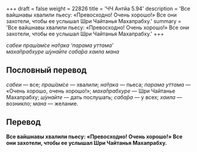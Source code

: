 +++
draft = false
weight = 22826
title = 'ЧЧ Антйа 5.94'
description = 'Все вайшнавы хвалили пьесу: «Превосходно! Очень хорошо!» Все они захотели, чтобы ее услышал Шри Чайтанья Махапрабху.'
summary = 'Все вайшнавы хвалили пьесу: «Превосходно! Очень хорошо!» Все они захотели, чтобы ее услышал Шри Чайтанья Махапрабху.'
+++

_сабеи праш́ам̇се на̄т̣ака ‘парама уттама’  
маха̄прабхуре ш́уна̄ите саба̄ра хаила мана_

## Пословный перевод

_сабеи_ — все; _праш́ам̇се_ — хвалили; _на̄т̣ака_ — пьеса; _парама_ _уттама_ — «Очень хорошо, очень хорошо!»; _маха̄прабхуре_ — Шри Чайтанье Махапрабху; _ш́уна̄ите_ — дать послушать; _саба̄ра_ — у всех; _хаила_ — возникло; _мана_ — желание.

## Перевод

**Все вайшнавы хвалили пьесу: «Превосходно! Очень хорошо!» Все они захотели, чтобы ее услышал Шри Чайтанья Махапрабху.**
